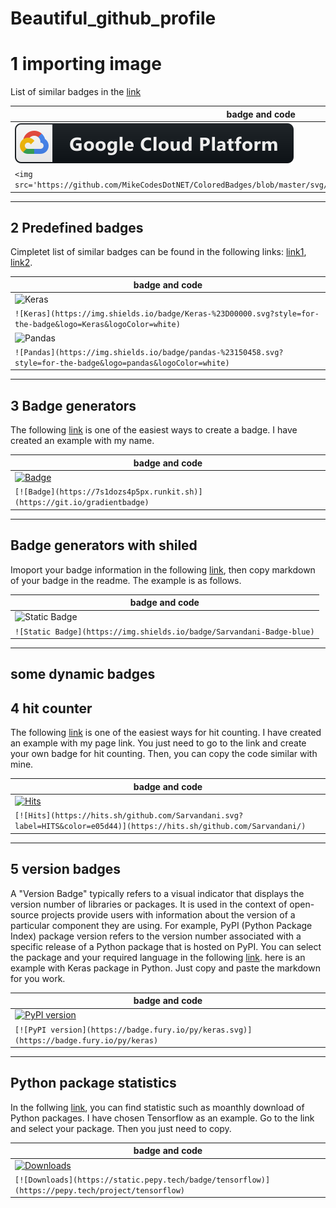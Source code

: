 # Beautiful_github_profile


# 1 importing image

List of similar badges in the [link](https://github.com/MikeCodesDotNET/ColoredBadges#)

| **badge and code** |
| --------------- | 
| <img src='https://github.com/MikeCodesDotNET/ColoredBadges/blob/master/svg/dev/services/google_cloud_platform.svg' >| 
`<img src='https://github.com/MikeCodesDotNET/ColoredBadges/blob/master/svg/dev/services/google_cloud_platform.svg'>` |

------------------------

## 2 Predefined badges

Cimpletet list of similar badges can be found in the following links: [link1](https://github.com/alexandresanlim/Badges4-README.md-Profile), [link2](https://github.com/Ileriayo/markdown-badges).

| **badge and code** |
| --------------- | 
|![Keras](https://img.shields.io/badge/Keras-%23D00000.svg?style=for-the-badge&logo=Keras&logoColor=white)| 
`![Keras](https://img.shields.io/badge/Keras-%23D00000.svg?style=for-the-badge&logo=Keras&logoColor=white)` |
|![Pandas](https://img.shields.io/badge/pandas-%23150458.svg?style=for-the-badge&logo=pandas&logoColor=white)| 
`![Pandas](https://img.shields.io/badge/pandas-%23150458.svg?style=for-the-badge&logo=pandas&logoColor=white)` |


-------------
## 3 Badge generators

The following [link](https://bokub.github.io/gradient-badge/) is one of the easiest ways to create a badge. I have created an example with my name.


| **badge and code** |
| --------------- | 
| [![Badge](https://7s1dozs4p5px.runkit.sh)](https://git.io/gradientbadge)| 
`[![Badge](https://7s1dozs4p5px.runkit.sh)](https://git.io/gradientbadge)` |

-------------------------

##  Badge generators with shiled

Imoport your badge information in the following [link](https://shields.io/badges), then copy markdown of your badge in the readme. The example is as follows.

| **badge and code** |
| --------------- | 
|![Static Badge](https://img.shields.io/badge/Sarvandani-Badge-blue)| 
`![Static Badge](https://img.shields.io/badge/Sarvandani-Badge-blue)`|

--------------------------
## some dynamic badges

## 4 hit counter

The following [link](https://hits.sh/) is one of the easiest ways for hit counting. I have created an example with my page link. You just need to go to the link and create your own badge for hit counting. Then, you can copy the code similar with mine.

| **badge and code** |
| --------------- | 
|[![Hits](https://hits.sh/github.com/Sarvandani.svg?label=HITS&color=e05d44)](https://hits.sh/github.com/Sarvandani/)| 
`[![Hits](https://hits.sh/github.com/Sarvandani.svg?label=HITS&color=e05d44)](https://hits.sh/github.com/Sarvandani/)`|

------------------------
## 5 version badges

A "Version Badge" typically refers to a visual indicator  that displays the version number of libraries or packages. It is used in the context of open-source projects provide users with information about the version of a particular component they are using. For example, PyPI (Python Package Index) package version refers to the version number associated with a specific release of a Python package that is hosted on PyPI.
You can select the package and your required language in the following [link](https://badge.fury.io/). 
here is an example with Keras package in Python. Just copy and paste the markdown for you work.


| **badge and code** |
| --------------- | 
|[![PyPI version](https://badge.fury.io/py/keras.svg)](https://badge.fury.io/py/keras)| 
`[![PyPI version](https://badge.fury.io/py/keras.svg)](https://badge.fury.io/py/keras)`|

------------------------

## Python package statistics

In the follwing [link](https://pepy.tech/), you can find statistic such as moanthly download of Python packages. 
I have chosen Tensorflow as an example. Go to the link and select your package. Then you just need to copy.

| **badge and code** |
| --------------- | 
|[![Downloads](https://static.pepy.tech/badge/tensorflow)](https://pepy.tech/project/tensorflow)| 
`[![Downloads](https://static.pepy.tech/badge/tensorflow)](https://pepy.tech/project/tensorflow)`|



